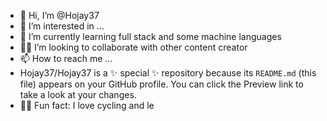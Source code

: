 - 👋 Hi, I’m @Hojay37
- 👀 I’m interested in ...
- 🌱 I’m currently learning full stack and some machine languages
- 👯‍♂️ I’m looking to collaborate with other content creator
- 📫 How to reach me ...
- Hojay37/Hojay37 is a ✨ special ✨ repository because its `README.md` (this file) appears on your GitHub profile.
You can click the Preview link to take a look at your changes.
- 🚴‍♂️ Fun fact: I love cycling and le
